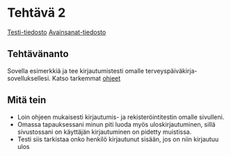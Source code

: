 # Tehtävä 2

[Testi-tiedosto](https://github.com/jonathan0079/Projekti_WEBDEV/blob/projekti-terveyssovelluksen-kehitys/tests/Login_Register_test.robot)
[Avainsanat-tiedosto](https://github.com/jonathan0079/Projekti_WEBDEV/blob/projekti-terveyssovelluksen-kehitys/tests/Keys.robot)

## Tehtävänanto
Sovella esimerkkiä ja tee kirjautumistesti omalle terveyspäiväkirja-sovelluksellesi.
Katso tarkemmat [ohjeet](https://github.com/sakluk/projekti-terveyssovelluksen-kehitys/tree/main/ohjeet_testaus)

## Mitä tein
- Loin ohjeen mukaisesti kirjautumis- ja rekisteröintitestin omalle sivulleni.
- Omassa tapauksessani minun piti luoda myös uloskirjautuminen, sillä sivustossani on käyttäjän kirjautuminen on pidetty muistissa.
- Testi siis tarkistaa onko henkilö kirjautunut sisään, jos on niin kirjautuu ulos
